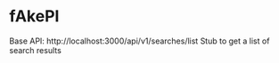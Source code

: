 # fAkePI

Base API:
http://localhost:3000/api/v1/searches/list
Stub to get a list of search results
